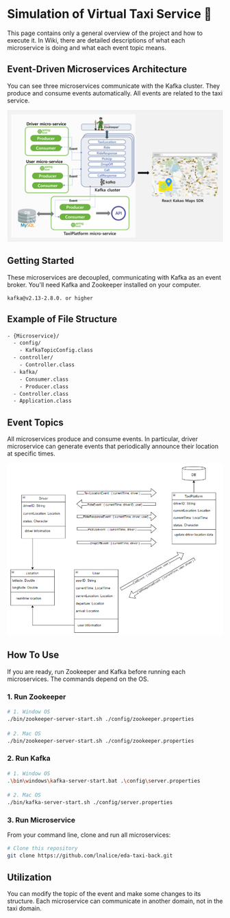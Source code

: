 # Simulation of Virtual Taxi Service 🚕

This page contains only a general overview of the project and how to execute it. In Wiki, there are detailed descriptions of what each microservice is doing and what each event topic means.

## Event-Driven Microservices Architecture

You can see three microservices communicate with the Kafka cluster. They produce and consume events automatically.
All events are related to the taxi service.

![taxiArchitecture](image/taxiArchitecture.png)


## Getting Started
These microservices are decoupled, communicating with Kafka as an event broker. You'll need Kafka and Zookeeper installed on your computer.
```
kafka@v2.13-2.8.0. or higher
```

## Example of File Structure
```bash
- {Microservice}/ 
  - config/
    - KafkaTopicConfig.class
  - controller/
    - Controller.class
  - kafka/
    - Consumer.class
    - Producer.class
  - Controller.class
  - Application.class
```

## Event Topics
All microservices produce and consume events. In particular, driver microservice can generate events that periodically announce their location at specific times.

![taxiEvent](image/taxiEvent.png)
 
## How To Use
If you are ready, run Zookeeper and Kafka before running each microservices. The commands depend on the OS.

### 1. Run Zookeeper
```bash
# 1. Window OS
./bin/zookeeper-server-start.sh ./config/zookeeper.properties

# 2. Mac OS
./bin/zookeeper-server-start.sh ./config/zookeeper.properties
```

### 2. Run Kafka
```bash
# 1. Window OS
.\bin\windows\kafka-server-start.bat .\config\server.properties

# 2. Mac OS
./bin/kafka-server-start.sh ./config/server.properties
```

### 3. Run Microservice
From your command line, clone and run all microservices:
```bash
# Clone this repository
git clone https://github.com/lnalice/eda-taxi-back.git
```

## Utilization
You can modify the topic of the event and make some changes to its structure. Each microservice can communicate in another domain, not in the taxi domain.
